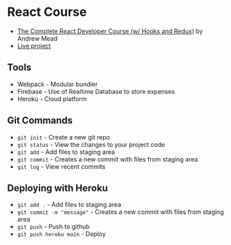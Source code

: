 # React Course

- [The Complete React Developer Course (w/ Hooks and Redux)](https://www.udemy.com/course/react-2nd-edition/) by Andrew Mead
- [Live project](https://react-course-2-expensify-aac.herokuapp.com/)

## Tools
- Webpack - Modular bundler
- Firebase - Use of Realtime Database to store expenses
- Heroku - Cloud platform

## Git Commands
- `git init` - Create a new git repo
- `git status` - View the changes to your project code
- `git add` - Add files to staging area
- `git commit` - Creates a new commit with files from staging area
- `git log` - View recent commits

## Deploying with Heroku
- `git add .` - Add files to staging area
- `git commit -m "message"` - Creates a new commit with files from staging area
- `git push` - Push to github
- `git push heroku main` - Deploy
